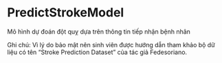 # PredictStrokeModel

Mô hình dự đoán đột quỵ dựa trên thông tin tiếp nhận bệnh nhân


Ghi chú: Vì lý do bảo mật nên sinh viên được hướng dẫn tham khảo bộ dữ liệu có tên “Stroke Prediction Dataset” của tác giả Fedesoriano.
